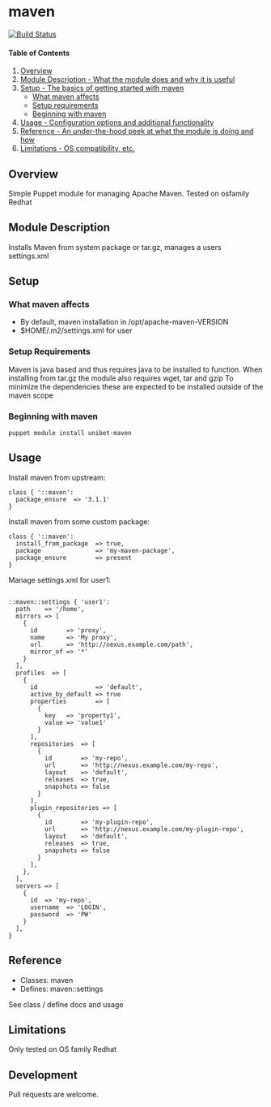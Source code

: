 # maven

[![Build Status](https://secure.travis-ci.org/unibet/puppet-maven.png)](http://travis-ci.org/unibet/puppet-maven)

#### Table of Contents

1. [Overview](#overview)
2. [Module Description - What the module does and why it is useful](#module-description)
3. [Setup - The basics of getting started with maven](#setup)
    * [What maven affects](#what-maven-affects)
    * [Setup requirements](#setup-requirements)
    * [Beginning with maven](#beginning-with-maven)
4. [Usage - Configuration options and additional functionality](#usage)
5. [Reference - An under-the-hood peek at what the module is doing and how](#reference)
5. [Limitations - OS compatibility, etc.](#limitations)

## Overview

Simple Puppet module for managing Apache Maven. Tested on osfamily Redhat

## Module Description

Installs Maven from system package or tar.gz, manages a users settings.xml

## Setup

### What maven affects

* By default, maven installation in /opt/apache-maven-VERSION
* $HOME/.m2/settings.xml for user

### Setup Requirements

Maven is java based and thus requires java to be installed to function.
When installing from tar.gz the module also requires wget, tar and gzip
To minimize the dependencies these are expected to be installed outside
of the maven scope

### Beginning with maven

```
puppet module install unibet-maven
```

## Usage

Install maven from upstream:
```
class { '::maven':
  package_ensure  => '3.1.1'
}
```

Install maven from some custom package:
```
class { '::maven':
  install_from_package  => true,
  package               => 'my-maven-package',
  package_ensure        => present
}
```

Manage settings.xml for user1:
```

::maven::settings { 'user1':
  path    => '/home',
  mirrors => [
    {
      id        => 'proxy',
      name      => 'My proxy',
      url       => 'http://nexus.example.com/path',
      mirror_of => '*'
    }
  ],
  profiles  => [
    {
      id                => 'default',
      active_by_default => true
      properties        => [
        {
          key   => 'property1',
          value => 'value1'
        }
      ],
      repositories  => [
        {
          id        => 'my-repo', 
          url       => 'http://nexus.example.com/my-repo',
          layout    => 'default',
          releases  => true,
          snapshots => false
        }
      ],
      plugin_repositories => [
        {
          id        => 'my-plugin-repo',
          url       => 'http://nexus.example.com/my-plugin-repo',
          layout    => 'default',
          releases  => true,
          snapshots => false
        }
      ],
    },
  ],
  servers => [
    {
      id  => 'my-repo',
      username  => 'LOGIN',
      password  => 'PW'
    }
  ],
}
```

## Reference

* Classes: maven
* Defines: maven::settings

See class / define docs and usage

## Limitations

Only tested on OS family Redhat

## Development

Pull requests are welcome.
